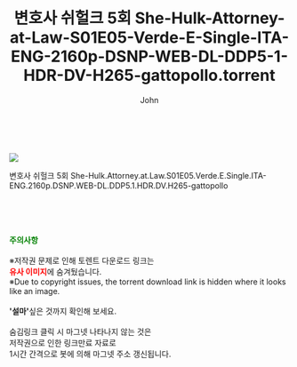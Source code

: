 ﻿---
layout: post
title:  "    변호사 쉬헐크 5회 She-Hulk-Attorney-at-Law-S01E05-Verde-E-Single-ITA-ENG-2160p-DSNP-WEB-DL-DDP5-1-HDR-DV-H265-gattopollo.torrent"
author: John
categories: [ 영화 ]
tags: [  ]
image: https://torrentrj54.com/uploadfile/full/bad8463491efcccd1b22ceb1b3fe405585191dcc.jpg 
description: "    변호사 쉬헐크 5회 She-Hulk-Attorney-at-Law-S01E05-Verde-E-Single-ITA-ENG-2160p-DSNP-WEB-DL-DDP5-1-HDR-DV-H265-gattopollo torrent 정보 공유"
toc: true
toc_sticky: true
---

<br>
<p><img src="https://torrentrj54.com/uploadfile/full/bad8463491efcccd1b22ceb1b3fe405585191dcc.jpg"/></p>
 변호사 쉬헐크 5회 She-Hulk.Attorney.at.Law.S01E05.Verde.E.Single.ITA-ENG.2160p.DSNP.WEB-DL.DDP5.1.HDR.DV.H265-gattopollo  
    
<br><br><br>
<p data-ke-size="size16"><b><span style="color: green;">주의사항</span></b><br /><br />※저작권 문제로 인해 토렌트 다운로드 링크는<br /><b><span style="color: red;">유사 이미지</span></b>에 숨겨뒀습니다.<br />※Due to copyright issues, the torrent download link is hidden where it looks like an image.<br /><br /><b>'설마'</b>싶은 것까지 확인해 보세요.<br /><br />숨김링크 클릭 시 마그넷 나타나지 않는 것은<br />저작권으로 인한 링크만료 자료로<br />1시간 간격으로 봇에 의해 마그넷 주소 갱신됩니다.</p>
